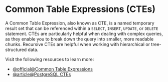 # Common Table Expressions (CTEs)

A Common Table Expression, also known as CTE, is a named temporary result set that can be referenced within a `SELECT`, `INSERT`, `UPDATE`, or `DELETE` statement. CTEs are particularly helpful when dealing with complex queries, as they enable you to break down the query into smaller, more readable chunks. Recursive CTEs are helpful when working with hierarchical or tree-structured data.

Visit the following resources to learn more:

- [@official@Common Table Expressions](https://www.postgresql.org/docs/current/queries-with.html)
- [@article@PostgreSQL CTEs](https://www.postgresqltutorial.com/postgresql-tutorial/postgresql-cte/)